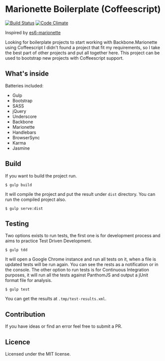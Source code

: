 Marionette Boilerplate (Coffeescript)
======================

[![Build Status](https://travis-ci.org/leandronsp/marionette-boilerplate.svg?branch=master)](https://travis-ci.org/leandronsp/marionette-boilerplate)
[![Code Climate](https://codeclimate.com/github/leandronsp/marionette-boilerplate/badges/gpa.svg)](https://codeclimate.com/github/leandronsp/marionette-boilerplate)

Inspired by [es6-marionette](https://github.com/abiee/es6-marionette)

Looking for boilerplate projects to start working with Backbone.Marionette using Coffeescript I didn't found a project that fit my requirements, so I take the best part of other projects and put all together here. This project can be used to bootstrap new projects with Coffeescript support.

What's inside
----------------
Batteries included:
 - Gulp
 - Bootstrap
 - SASS
 - jQuery
 - Underscore
 - Backbone
 - Marionette
 - Handlebars
 - BrowserSync
 - Karma
 - Jasmine

Build
------
If you want to build the project run.

    $ gulp build

It will compile the project and put the result under `dist` directory. You can run the compiled project also.

    $ gulp serve:dist

Testing
---------
Two options exists to run tests, the first one is for development process and aims to practice Test Driven Development.

    $ gulp tdd

It will open a Google Chrome instance and run all tests on it, when a file is updated tests will be run again. You can see the rests as a notification or in the console.
The other option to run tests is for Continuous Integration purposes, it will run all the tests against PanthomJS and output a jUnit format file for analysis.

    $ gulp test

You can get the results at `.tmp/test-results.xml`.

Contribution
---------------
If you have ideas or find an error feel free to submit a PR.

Licence
-------
Licensed under the MIT license.
